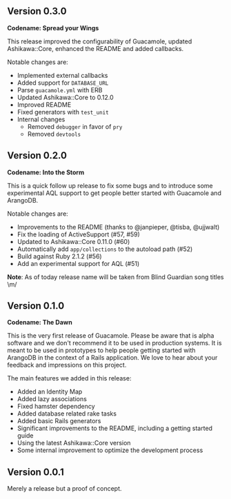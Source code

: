 ## Version 0.3.0

**Codename: Spread your Wings**

This release improved the configurability of Guacamole, updated Ashikawa::Core, enhanced the README and added callbacks.

Notable changes are:

  * Implemented external callbacks
  * Added support for `DATABASE_URL`
  * Parse `guacamole.yml` with ERB
  * Updated Ashikawa::Core to 0.12.0
  * Improved README
  * Fixed generators with `test_unit`
  * Internal changes
    * Removed `debugger` in favor of `pry`
    * Removed `devtools`


## Version 0.2.0

**Codename: Into the Storm**

This is a quick follow up release to fix some bugs and to introduce some experimental AQL support to get people better started with Guacamole and ArangoDB.

Notable changes are:

 * Improvements to the README (thanks to @janpieper, @tisba, @ujjwalt)
 * Fix the loading of ActiveSupport (#57, #59)
 * Updated to Ashikawa::Core 0.11.0 (#60)
 * Automatically add `app/collections` to the autoload path (#52)
 * Build against Ruby 2.1.2 (#56)
 * Add an experimental support for AQL (#51)

**Note**: As of today release name will be taken from Blind Guardian song titles \m/


## Version 0.1.0

**Codename: The Dawn**

This is the very first release of Guacamole. Please be aware that is alpha software and we don't recommend it to be used in production systems. It is meant to be used in prototypes to help people getting started with ArangoDB in the context of a Rails application. We love to hear about your feedback and impressions on this project.

The main features we added in this release:

 * Added an Identity Map
 * Added lazy associations
 * Fixed hamster dependency
 * Added database related rake tasks
 * Added basic Rails generators
 * Significant improvements to the README, including a getting started guide
 * Using the latest Ashikawa::Core version
 * Some internal improvement to optimize the development process


## Version 0.0.1

Merely a release but a proof of concept.

